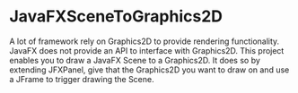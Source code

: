 # JavaFXSceneToGraphics2D
A lot of framework rely on Graphics2D to provide rendering functionality. JavaFX does not provide an API to interface with Graphics2D. This project enables you to draw a JavaFX Scene to a Graphics2D. It does so by extending JFXPanel, give that the Graphics2D you want to draw on and use a JFrame to trigger drawing the Scene.
